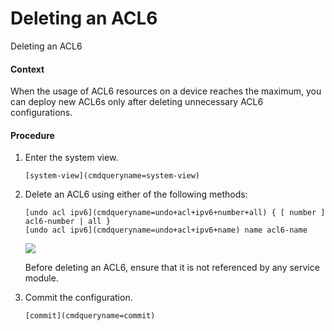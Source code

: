 Deleting an ACL6
================

Deleting an ACL6

#### Context

When the usage of ACL6 resources on a device reaches the maximum, you can deploy new ACL6s only after deleting unnecessary ACL6 configurations.


#### Procedure

1. Enter the system view.
   
   
   ```
   [system-view](cmdqueryname=system-view)
   ```
2. Delete an ACL6 using either of the following methods:
   
   
   ```
   [undo acl ipv6](cmdqueryname=undo+acl+ipv6+number+all) { [ number ] acl6-number | all } 
   [undo acl ipv6](cmdqueryname=undo+acl+ipv6+name) name acl6-name
   ```
   
   
   ![](public_sys-resources/note_3.0-en-us.png) 
   
   Before deleting an ACL6, ensure that it is not referenced by any service module.
3. Commit the configuration.
   
   
   ```
   [commit](cmdqueryname=commit)
   ```